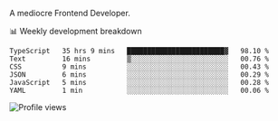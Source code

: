 A mediocre Frontend Developer.

📊 Weekly development breakdown
<!--START_SECTION:waka-->

```text
TypeScript   35 hrs 9 mins   ████████████████████████▓   98.10 %
Text         16 mins         ▒░░░░░░░░░░░░░░░░░░░░░░░░   00.76 %
CSS          9 mins          ░░░░░░░░░░░░░░░░░░░░░░░░░   00.43 %
JSON         6 mins          ░░░░░░░░░░░░░░░░░░░░░░░░░   00.29 %
JavaScript   5 mins          ░░░░░░░░░░░░░░░░░░░░░░░░░   00.28 %
YAML         1 min           ░░░░░░░░░░░░░░░░░░░░░░░░░   00.06 %
```

<!--END_SECTION:waka-->

<img src="https://gpvc.arturio.dev/iqbalfasri" alt="Profile views"/>
